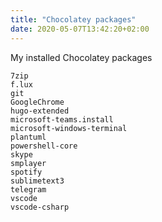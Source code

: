 ```yaml
---
title: "Chocolatey packages"
date: 2020-05-07T13:42:20+02:00
---
```


My installed Chocolatey packages
<!--more-->
```
7zip
f.lux
git
GoogleChrome
hugo-extended
microsoft-teams.install
microsoft-windows-terminal
plantuml
powershell-core
skype
smplayer
spotify
sublimetext3
telegram
vscode
vscode-csharp
```